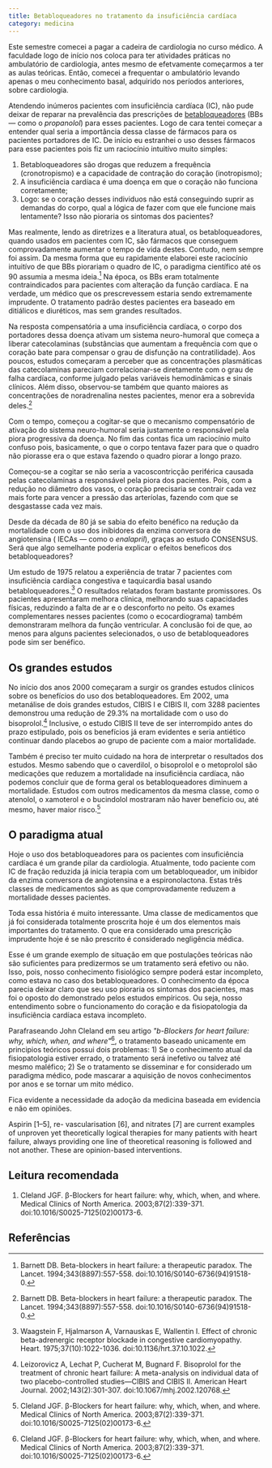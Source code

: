 ```yaml
---
title: Betabloqueadores no tratamento da insuficiência cardíaca
category: medicina
---
```


Este semestre comecei a pagar a cadeira de cardiologia no curso médico. A faculdade logo de início nos coloca para ter atividades práticas no ambulatório de cardiologia, antes mesmo de efetvamente começarmos a ter as aulas teóricas. Então, comecei a frequentar o ambulatório levando apenas o meu conhecimento basal, adquirido nos períodos anteriores, sobre cardiologia.

Atendendo inúmeros pacientes com insuficiência cardíaca (IC), não pude deixar de reparar na prevalência das prescrições de [betabloqueadores](https://pt.wikipedia.org/wiki/Bloqueador_beta-adren%C3%A9rgico) (BBs — como o _propanolol_) para esses pacientes. Logo de cara tentei começar a entender qual seria a importância dessa classe de fármacos para os pacientes portadores de IC. De início eu estranhei o uso desses fármacos para esse pacientes pois fiz um raciocínio intuitívo muito simples:

1. Betabloqueadores são drogas que reduzem a frequência (cronotropismo) e a capacidade de contração do coração (inotropismo);
2. A insuficiência cardíaca é uma doença em que o coração não funciona corretamente;
3. Logo: se o coração desses individuos não está conseguindo suprir as demandas do corpo, qual a lógica de fazer com que ele funcione mais lentamente? Isso não pioraria os sintomas dos pacientes?

Mas realmente, lendo as diretrizes e a literatura atual, os betabloqueadores, quando usados em pacientes com IC, são fármacos que conseguem comprovadamente aumentar o tempo de vida destes. Contudo, nem sempre foi assim. Da mesma forma que eu rapidamente elaborei este raciocínio intuitívo de que BBs piorariam o quadro de IC, o paradigma científico até os 90 assumia a mesma ideia.[^lancet-therapeutic-paradox] Na época, os BBs eram totalmente contraindicados para pacientes com alteração da função cardíaca. E na verdade, um médico que os prescrevessem estaria sendo extremamente imprudente. O tratamento padrão destes pacientes era baseado em ditiálicos e diuréticos, mas sem grandes resultados.

Na resposta compensatória a uma insuficiência cardíaca, o corpo dos portadores dessa doença ativam um sistema neuro-humoral que começa a liberar catecolaminas (substâncias que aumentam a frequência com que o coração bate para compensar o grau de disfunção na contratilidade). Aos poucos, estudos começaram a perceber que as concentrações plasmáticas das catecolaminas pareciam correlacionar-se diretamente com o grau de falha cardíaca, conforme julgado pelas variáveis hemodinâmicas e sinais clínicos. Além disso, observou-se também que quanto maiores as concentrações de noradrenalina nestes pacientes, menor era a sobrevida deles.[^lancet-therapeutic-paradox]

Com o tempo, começou a cogitar-se que o mecanismo compensatório de ativação do sistema neuro-humoral seria justamente o responsável pela piora progressiva da doença. No fim das contas fica um raciocínio muito confuso pois, basicamente, o que o corpo tentava fazer para que o quadro não piorasse era o que estava fazendo o quadro piorar a longo prazo.

Começou-se a cogitar se não seria a vacoscontricção periférica causada pelas catecolaminas a responsável pela piora dos pacientes. Pois, com a redução no diâmetro dos vasos, o coração precisaria se contrair cada vez mais forte para vencer a pressão das arteríolas, fazendo com que se desgastasse cada vez mais.

Desde da década de 80 já se sabia do efeito benéfico na redução da mortalidade com o uso dos inibidores da enzima conversora de angiotensina ( IECAs — como o _enalapril_), graças ao estudo CONSENSUS. Será que algo semelhante poderia explicar o efeitos beneficos dos betabloqueadores?

Um estudo de 1975 relatou a experiência de tratar 7 pacientes com insuficiência cardíaca congestiva e taquicardia basal usando betabloqueadores.[^Waagstein] O resultados relatados foram bastante promissores. Os pacientes apresentaram melhora clínica, melhorando suas capacidades físicas, reduzindo a falta de ar e o desconforto no peito. Os exames complementares nesses pacientes (como o ecocardiograma) também demonstraram melhora da função ventricular. A conclusão foi de que, ao menos para alguns pacientes selecionados, o uso de betabloqueadores pode sim ser benéfico.

## Os grandes estudos

No início dos anos 2000 começaram a surgir os grandes estudos clínicos sobre os benefícios do uso dos betabloqueadores. Em 2002, uma metanálise de dois grandes estudos, CIBIS I e CIBIS II, com 3288 pacientes demonstrou uma redução de 29.3% na mortalidade com o uso do bisoprolol.[^cibis] Inclusive, o estudo CIBIS II teve de ser interrompido antes do prazo estipulado, pois os benefícios já eram evidentes e seria antiético continuar dando placebos ao grupo de paciente com a maior mortalidade.

Também é preciso ter muito cuidado na hora de interpretar o resultados dos estudos. Mesmo sabendo que o caverdilol, o bisoprolol e o metoprolol são medicações que reduzem a mortalidade na insuficiência cardíaca, não podemos concluir que de forma geral os betabloqueadores diminuem a mortalidade. Estudos com outros medicamentos da mesma classe, como o atenolol, o xamoterol e o bucindolol mostraram não haver benefício ou, até mesmo, haver maior risco.[^Cleland]

## O paradigma atual

Hoje o uso dos betabloqueadores para os pacientes com insuficiência cardíaca é um grande pilar da cardiologia. Atualmente, todo paciente com IC de fração reduzida já inicia terapia com um betabloqueador, um inibidor da enzima conversora de angiotensina e a espironolactona. Estas três classes de medicamentos são as que comprovadamente reduzem a mortalidade desses pacientes.

Toda essa história é muito interessante. Uma classe de medicamentos que já foi considerada totalmente proscrita hoje é um dos elementos mais importantes do tratamento. O que era considerado uma prescrição imprudente hoje é se não prescrito é considerado negligência médica.

Esse é um grande exemplo de situação em que postulações teóricas não são suficientes para predizermos se um tratamento será efetivo ou não. Isso, pois, nosso conhecimento fisiológico sempre poderá estar incompleto, como estava no caso dos betabloqueadores. O conhecimento da época parecia deixar claro que seu uso pioraria os sintomas dos pacientes, mas foi o oposto do demonstrado pelos estudos empíricos. Ou seja, nosso entendimento sobre o funcionamento do coração e da fisiopatologia da insuficiência cardíaca estava incompleto.

Parafraseando John Cleland em seu artigo _"b-Blockers for heart failure: why, which, when, and where"_[^Cleland], o tratamento baseado unicamente em principios teóricos possui dois problemas: 1) Se o conhecimento atual da fisiopatologia estiver errado, o tratamento será inefetivo ou talvez até mesmo maléfico; 2) Se o tratamento se disseminar e for considerado um paradigma médico, pode mascarar a aquisição de novos conhecimentos por anos e se tornar um mito médico.

Fica evidente a necessidade da adoção da medicina baseada em evidencia e não em opiniões.

Aspirin [1–5], re-
vascularisation [6], and nitrates [7] are current examples of unproven yet
theoretically logical therapies for many patients with heart failure, always
providing one line of theoretical reasoning is followed and not another.
These are opinion-based interventions. 

## Leitura recomendada

1. Cleland JGF. β-Blockers for heart failure: why, which, when, and where. Medical Clinics of North America. 2003;87(2):339-371. doi:10.1016/S0025-7125(02)00173-6.

## Referências

[^lancet-therapeutic-paradox]: Barnett DB. Beta-blockers in heart failure: a therapeutic paradox. The Lancet. 1994;343(8897):557-558. doi:10.1016/S0140-6736(94)91518-0.

[^Waagstein]: Waagstein F, Hjalmarson A, Varnauskas E, Wallentin I. Effect of chronic beta-adrenergic receptor blockade in congestive cardiomyopathy. Heart. 1975;37(10):1022-1036. doi:10.1136/hrt.37.10.1022.

[^cibis]: Leizorovicz A, Lechat P, Cucherat M, Bugnard F. Bisoprolol for the treatment of chronic heart failure: A meta-analysis on individual data of two placebo-controlled studies—CIBIS and CIBIS II. American Heart Journal. 2002;143(2):301-307. doi:10.1067/mhj.2002.120768.

[^Cleland]: Cleland JGF. β-Blockers for heart failure: why, which, when, and where. Medical Clinics of North America. 2003;87(2):339-371. doi:10.1016/S0025-7125(02)00173-6.